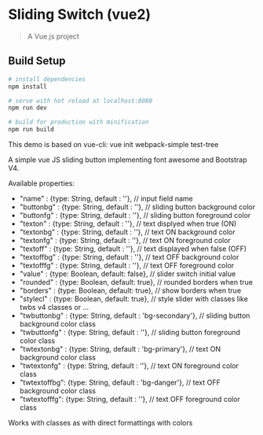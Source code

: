 # Sliding Switch (vue2)

> A Vue.js project

## Build Setup

``` bash
# install dependencies
npm install

# serve with hot reload at localhost:8080
npm run dev

# build for production with minification
npm run build
```

This demo is based on vue-cli: vue init webpack-simple test-tree

A simple vue JS sliding button implementing font awesome and Bootstrap V4.

Available properties:

- "name"        : {type: String, default : ''}, // input field name
- "buttonbg"    : {type: String, default : ''}, // sliding button background color
- "buttonfg"    : {type: String, default : ''}, // sliding button foreground color
- "texton"      : {type: String, default : ''}, // text displyed when true (ON)
- "textonbg"    : {type: String, default : ''}, // text ON background color
- "textonfg"    : {type: String, default : ''}, // text ON foreground color
- "textoff"     : {type: String, default : ''}, // text displayed when false (OFF)
- "textoffbg"   : {type: String, default : ''}, // text OFF background color
- "textofffg"   : {type: String, default : ''}, // text OFF foreground color
- "value"       : {type: Boolean, default: false}, // slider switch initial value
- "rounded"     : {type: Boolean, default: true}, // rounded borders when true
- "borders"     : {type: Boolean, default: true}, // show borders when true
- "stylecl"     : {type: Boolean, default: true}, // style slider with classes like twbs v4 classes or ...
- "twbuttonbg" : {type: String, default : 'bg-secondary'}, // sliding button background color class
- "twbuttonfg" : {type: String, default : ''}, // sliding button foreground color class
- "twtextonbg" : {type: String, default : 'bg-primary'}, // text ON  background color class
- "twtextonfg" : {type: String, default : ''}, // text ON foreground color class
- "twtextoffbg": {type: String, default : 'bg-danger'}, // text OFF  background color class
- "twtextofffg": {type: String, default : ''}, // text OFF foreground color class

Works with classes as with direct formattings with colors
